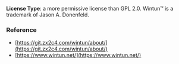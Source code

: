 **License Type**: a more permissive license than GPL 2.0.
Wintun™ is a trademark of Jason A. Donenfeld.
### Reference
- [https://git.zx2c4.com/wintun/about/](https://git.zx2c4.com/wintun/about/) 
- [https://www.wintun.net/](https://www.wintun.net/)